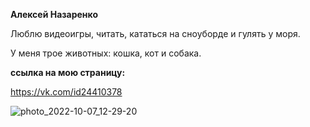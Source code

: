 **Алексей Назаренко**

Люблю видеоигры, читать, кататься на сноуборде и гулять у моря.

У меня трое животных: кошка, кот и собака.

**ссылка на мою страницу:** 

https://vk.com/id24410378

![photo_2022-10-07_12-29-20](https://user-images.githubusercontent.com/109026336/211514080-d6ee4f51-0c2d-4589-8d8c-7a3dfc3429a5.jpg)
